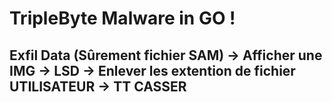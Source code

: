 # TripleByte Malware in GO !

## Exfil Data (Sûrement fichier SAM) -> Afficher une IMG -> LSD -> Enlever les extention de fichier UTILISATEUR -> TT CASSER
